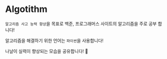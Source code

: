 # Algotithm
`알고리즘 사고 능력 향상`을 목표로 백준, 프로그래머스 사이트의 알고리즘을 주로 공부 합니다!

알고리즘을 해결하기 위한 언어는 `파이썬`을 사용합니다!

나날이 실력이 향상되는 모습을 공유합니다! 👀
